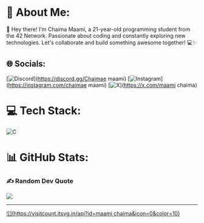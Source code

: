 # 💫 About Me:
👋 Hey there! I'm Chaima Maami, a 21-year-old programming student from the 42 Network. Passionate about coding and constantly exploring new technologies. Let's collaborate and build something awesome together! 💻✨


## 🌐 Socials:
[![Discord](https://img.shields.io/badge/Discord-%237289DA.svg?logo=discord&logoColor=white)](https://discord.gg/Chaimae maami) [![Instagram](https://img.shields.io/badge/Instagram-%23E4405F.svg?logo=Instagram&logoColor=white)](https://instagram.com/chaimae maami) [![X](https://img.shields.io/badge/X-black.svg?logo=X&logoColor=white)](https://x.com/maami chaima) 

# 💻 Tech Stack:
![C](https://img.shields.io/badge/c-%2300599C.svg?style=for-the-badge&logo=c&logoColor=white)
# 📊 GitHub Stats:


### ✍️ Random Dev Quote
![](https://quotes-github-readme.vercel.app/api?type=horizontal&theme=radical)

---
[![](https://visitcount.itsvg.in/api?id=maami chaima&icon=0&color=10)](https://visitcount.itsvg.in)

<!-- Proudly created with GPRM ( https://gprm.itsvg.in ) -->
